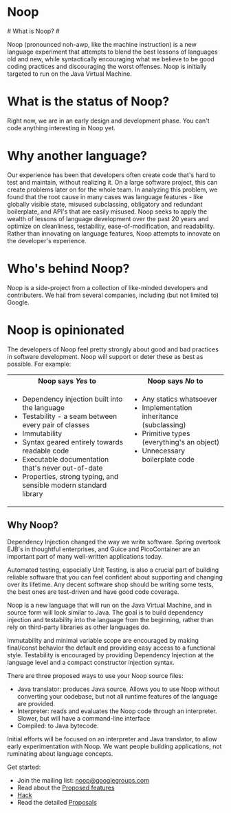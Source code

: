 <h1>Noop</h1>
# What is Noop? #

Noop (pronounced noh-awp, like the machine instruction) is a new language experiment that attempts to blend the best lessons of languages old and new, while syntactically encouraging what we believe to be good coding practices and discouraging the worst offenses.  Noop is initially targeted to run on the Java Virtual Machine.

# What is the status of Noop? #

Right now, we are in an early design and development phase. You can't code anything interesting in Noop yet.

# Why another language? #

Our experience has been that developers often create code that's hard to test and maintain, without realizing it. On a large software project, this can create problems later on for the whole team. In analyzing this problem, we found that the root cause in many cases was language features - like globally visible state, misused subclassing, obligatory and redundant boilerplate, and API's that are easily misused. Noop seeks to apply the wealth of lessons of language development over the past 20 years and optimize on cleanliness, testability, ease-of-modification, and readability.  Rather than innovating on language features, Noop attempts to innovate on the developer's experience.

# Who's behind Noop? #

Noop is a side-project from a collection of like-minded developers and contributers.  We hail from several companies, including (but not limited to) Google.

# Noop is opinionated #

The developers of Noop feel pretty strongly about good and bad practices in software development.  Noop will support or deter these as best as possible.  For example:

<table>
<blockquote><tr><th><b>Noop says <i>Yes</i> to</b></th><th> <b>Noop says <i>No</i> to</b></th></tr>
<tr valign='top'><td>
</blockquote><ul><li>Dependency injection built into the language<br>
</li><li>Testability - a seam between every pair of classes<br>
</li><li>Immutability<br>
</li><li>Syntax geared entirely towards readable code<br>
</li><li>Executable documentation that's never out-of-date<br>
</li><li>Properties, strong typing, and sensible modern standard library<br>
</li></ul><blockquote></td><td>
</blockquote><ul><li>Any statics whatsoever<br>
</li><li>Implementation inheritance (subclassing)<br>
</li><li>Primitive types (everything's an object)<br>
</li><li>Unnecessary boilerplate code<br>
</li></ul><blockquote></td></tr>
</table></blockquote>

## Why Noop? ##

Dependency Injection changed the way we write software. Spring overtook EJB's in thoughtful enterprises, and Guice and PicoContainer are an important part of many well-written applications today.

Automated testing, especially Unit Testing, is also a crucial part of building reliable software that you can feel confident about supporting and changing over its lifetime. Any decent software shop should be writing some tests, the best ones are test-driven and have good code coverage.

Noop is a new language that will run on the Java Virtual Machine, and in source form will look similar to Java. The goal is to build dependency injection and testability into the language from the beginning, rather than rely on third-party libraries as other languages do.

Immutability and minimal variable scope are encouraged by making final/const behavior the default and providing easy access to a functional style. Testability is encouraged by providing Dependency Injection at the language level and a compact constructor injection syntax.

There are three proposed ways to use your Noop source files:

  * Java translator: produces Java source. Allows you to use Noop without converting your codebase, but not all runtime features of the language are provided.
  * Interpreter: reads and evaluates the Noop code through an interpreter. Slower, but will have a command-line interface
  * Compiled: to Java bytecode.

Initial efforts will be focused on an interpreter and Java translator, to allow early experimentation with Noop.  We want people building applications, not ruminating about language concepts.

Get started:
  * Join the mailing list: [noop@googlegroups.com](http://groups.google.com/group/noop)
  * Read about the [Proposed features](Features.md)
  * [Hack](ForDevelopers.md)
  * Read the detailed [Proposals](http://code.google.com/p/noop/w/list?q=label:Proposal)